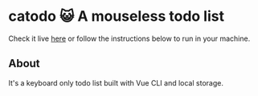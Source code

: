 # catodo 😺 A mouseless todo list
Check it live [here](http://diogo405.github.io/catodo/) or follow the instructions below to run in your machine.

## About
It's a keyboard only todo list built with Vue CLI and local storage.
